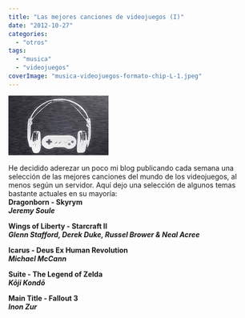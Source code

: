 ```yaml
---
title: "Las mejores canciones de videojuegos (I)"
date: "2012-10-27"
categories: 
  - "otros"
tags: 
  - "musica"
  - "videojuegos"
coverImage: "musica-videojuegos-formato-chip-L-1.jpeg"
---
```


[![](images/musica-videojuegos-formato-chip-L-1.jpeg)](http://1.bp.blogspot.com/-BUREG5tgjRY/UIxfC6186uI/AAAAAAAAEDc/wCGEixxbOkc/s1600/musica-videojuegos-formato-chip-L-1.jpeg)

He decidido aderezar un poco mi blog publicando cada semana una selección de las mejores canciones del mundo de los videojuegos, al menos según un servidor. Aquí dejo una selección de algunos temas bastante actuales en su mayoría:  
**Dragonborn - Skyrym**  
**_Jeremy Soule_**  

  
  
**Wings of Liberty - Starcraft II**  
**_Glenn Stafford, Derek Duke, Russel Brower & Neal Acree_**  

  
  
**Icarus - Deus Ex Human Revolution**  
**_Michael McCann_**  

  
  
**Suite - The Legend of Zelda**  
**_Kōji Kondō_**  

  
  
**Main Title - Fallout 3**  
**_Inon Zur_**
